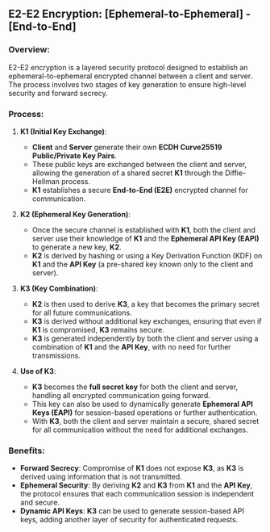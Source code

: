 ## E2-E2 Encryption: [Ephemeral-to-Ephemeral] - [End-to-End]

### Overview:
E2-E2 encryption is a layered security protocol designed to establish an ephemeral-to-ephemeral encrypted channel between a client and server. The process involves two stages of key generation to ensure high-level security and forward secrecy.

### Process:

1. **K1 (Initial Key Exchange)**:
    - **Client** and **Server** generate their own **ECDH Curve25519 Public/Private Key Pairs**.
    - These public keys are exchanged between the client and server, allowing the generation of a shared secret **K1** through the Diffie-Hellman process.
    - **K1** establishes a secure **End-to-End (E2E)** encrypted channel for communication.

2. **K2 (Ephemeral Key Generation)**:
    - Once the secure channel is established with **K1**, both the client and server use their knowledge of **K1** and the **Ephemeral API Key (EAPI)** to generate a new key, **K2**.
    - **K2** is derived by hashing or using a Key Derivation Function (KDF) on **K1** and the **API Key** (a pre-shared key known only to the client and server).

3. **K3 (Key Combination)**:
    - **K2** is then used to derive **K3**, a key that becomes the primary secret for all future communications.
    - **K3** is derived without additional key exchanges, ensuring that even if **K1** is compromised, **K3** remains secure.
    - **K3** is generated independently by both the client and server using a combination of **K1** and the **API Key**, with no need for further transmissions.

4. **Use of K3**:
    - **K3** becomes the **full secret key** for both the client and server, handling all encrypted communication going forward.
    - This key can also be used to dynamically generate **Ephemeral API Keys (EAPI)** for session-based operations or further authentication.
    - With **K3**, both the client and server maintain a secure, shared secret for all communication without the need for additional exchanges.

### Benefits:
- **Forward Secrecy**: Compromise of **K1** does not expose **K3**, as **K3** is derived using information that is not transmitted.
- **Ephemeral Security**: By deriving **K2** and **K3** from **K1** and the **API Key**, the protocol ensures that each communication session is independent and secure.
- **Dynamic API Keys**: **K3** can be used to generate session-based API keys, adding another layer of security for authenticated requests.

